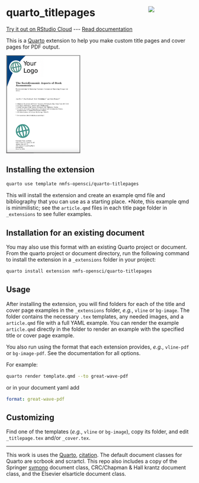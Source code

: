 # quarto_titlepages <a href="https://github.com/nmfs-opensci/quarto_titlepages"><img src="https://github.com/nmfs-opensci.png" align="right" width="120"/></a>

[Try it out on RStudio Cloud](https://rstudio.cloud/content/4370280) --- [Read documentation](https://nmfs-opensci.github.io/quarto_titlepages/)

This is a [Quarto](https://quarto.org/) extension to help you make custom title pages and cover pages for PDF output.

<a href="media/bg-image.png"><img src="media/bg-image.png" width="200"/></a>

## Installing the extension

```bash
quarto use template nmfs-opensci/quarto-titlepages
```

This will install the extension and create an example qmd file and bibliography that you can use as a starting place.
*Note, this example qmd is minimilistic; see the `article.qmd` files in each title page folder in `_extensions` to see fuller examples.

## Installation for an existing document

You may also use this format with an existing Quarto project or document.
From the quarto project or document directory, run the following command to install the extension in a `_extensions` folder in your project:

```bash
quarto install extension nmfs-opensci/quarto-titlepages
```

## Usage

After installing the extension, you will find folders for each of the title and cover page examples in the `_extensions` folder, *e.g.*, `vline` or `bg-image`.
The folder contains the necessary `.tex` templates, any needed images, and a `article.qmd` file with a full YAML example.
You can render the example `article.qmd` directly in the folder to render an example with the specified title or cover page example.

You also run using the format that each extension provides, *e.g.*, `vline-pdf` or `bg-image-pdf`.
See the documentation for all options.

For example:

```bash
quarto render template.qmd --to great-wave-pdf
```

or in your document yaml add

```yaml
format: great-wave-pdf
```

## Customizing

Find one of the templates (*e.g.*, `vline` or `bg-image`), copy its folder, and edit `_titlepage.tex` and/or `_cover.tex`.

------

This work is uses the [Quarto](https://quarto.org/), [citation](https://github.com/quarto-dev/quarto-cli/blob/main/CITATION.cff).
The default document classes for Quarto are scrbook and scrartcl.
This repo also includes a copy of the Springer [svmono](https://www.springernature.com/gp/authors/campaigns/latex-author-support) document class, CRC/Chapman & Hall krantz document class, and the Elsevier elsarticle document class.

